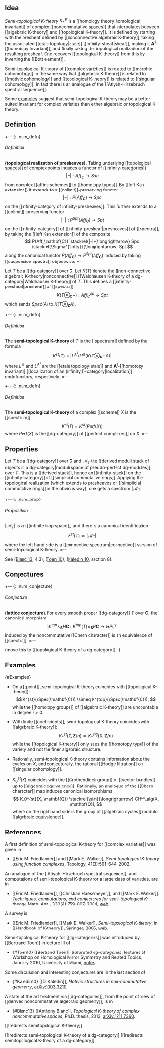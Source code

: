 ## Idea

_Semi-topological K-theory_ $K_*^{st}$ is a [[homology theory|homological invariant]] of complex [[noncommutative spaces]] that interpolates between [[algebraic K-theory]] and [[topological K-theory]]. It is defined by starting with the presheaf defined by [[nonconnective algebraic K-theory]], taking the associated [[etale topology|etale]] [[infinity-sheaf|sheaf]], making it $\mathbf{A}^1$-[[homotopy invariant]], and finally taking the topological realization of the resulting presheaf. One recovers [[topological K-theory]] from this by inverting the [[Bott element]].

Semi-topological K-theory of [[complex varieties]] is related to [[morphic cohomology]] in the same way that [[algebraic K-theory]] is related to [[motivic cohomology]] and [[topological K-theory]] is related to [[singular cohomology]]. In fact there is an analogue of the [[Atiyah-Hirzebruch spectral sequence]].

Some [examples](#Examples) suggest that semi-topological K-theory may be a better suited invariant for complex varieties than either algebraic or topological K-theory.

## Definition

+-- {: .num_defn}
###### Definition
**(topological realization of presheaves)**.
Taking underlying [[topological spaces]] of complex points induces a functor of [[infinity-categories]]
  $$ |-| : Aff_C \longrightarrow Spc $$
from complex [[affine schemes]] to [[homotopy types]]. By [[left Kan extension]] it extends to a [[colimit]]-preserving functor
  $$ |-| : P(Aff_\mathbf{C}) \longrightarrow Spc $$
on the [[infinity-category of infinity-presheaves]].
This further extends to a [[colimit]]-preserving functor
  $$ |-| : P^{Spt}(Aff_\mathbf{C}) \longrightarrow Spt $$
on the [[infinity-category]] of [[infinity-presheaf|presheaves]] of [[spectra]], by taking the [[left Kan extension]] of the composite
  $$ P(Aff_\mathbf{C}) \stackrel{|-|}{\longrightarrow} Spc \stackrel{\Sigma^{\infty}}{\longrightarrow} Spt $$
along the canonical functor $P(Aff_\mathbf{C}) \to P^{Spt}(Aff_\mathbf{C})$ induced by taking [[suspension spectra]] objectwise.
=--

Let $T$ be a [[dg-category]] over $\mathbf{C}$. Let $K(T)$ denote the [[non-connective algebraic K-theory|nonconnective]] [[Waldhausen K-theory of a dg-category|Waldhausen K-theory]] of $T$. This defines a [[infinity-presheaf|presheaf]] of [[spectra]]
  $$ K(T \otimes_{\mathbf{C}} -) : Aff_C^{op} \longrightarrow Spt $$
which sends $Spec(A)$ to $K(T \otimes_{\mathbf{C}} A)$.

+-- {: .num_defn}
###### Definition
The **semi-topological K-theory** of $T$ is the [[spectrum]] defined by the formula
  $$ K^{st}(T) = |L^{A^1}(L^{et}(K(T \otimes_{\mathbf{C}} -)))| $$
where $L^{et}$ and $L^{A^1}$ are the [[etale topology|etale]] and $\mathbf{A}^1$-[[homotopy invariant]] [[localization of an (infinity,1)-category|localization]] endofunctors, respectively.
=--

+-- {: .num_defn}
###### Definition
The **semi-topological K-theory** of a complex [[scheme]] $X$ is the [[spectrum]]
  $$ K^{st}(T) = K^{st}(Perf(X)) $$
where $Perf(X)$ is the [[dg-category]] of [[perfect complexes]] on $X$.
=--

## Properties

Let $T$ be a [[dg-category]] over $\mathbf{C}$ and $\mathcal{M}_T$ the [[derived moduli stack of objects in a dg-category|moduli space of pseudo-perfect dg-modules]] over $T$. This is a [[derived stack]], hence an [[infinity-stack]] on the [[infinity-category]] of [[simplicial commutative rings]]. Applying the topological realization (which extends to presheaves on [[simplicial commutative rings]] in the obvious way), one gets a spectrum $|\mathcal{M}_T|$.

+-- {: .num_prop}
###### Proposition
$|\mathcal{M}_T|$ is an [[infinite loop space]], and there is a canonical identification
  $$ \tilde{K}^{st}(T) \simeq |\mathcal{M}_T| $$
where the left hand side is a [[connective spectrum|connective]] version of semi-topological K-theory.
=--

See ([Blanc 13](#Blanc13), 4.3), ([Toen 10](#Toen10)), ([Kaledin 10](#Kaledin10), section 8).

## Conjectures

+-- {: .num_conjecture}
###### Conjecture
**(lattice conjecture)**.
For every smooth proper [[dg-category]] $T$ over $\mathbf{C}$, the canonical morphism
  $$ ch^{top} \wedge_{\mathbf{S}} H \mathbf{C}
       : K^{top}(T) \wedge_{\mathbf{S}} H\mathbf{C}
       \longrightarrow HP(T) $$
induced by the noncommutative [[Chern character]] is an equivalence of [[spectra]].
=--

(move this to [[topological K-theory of a dg-category]]...)

## Examples
 {#Examples}

* On a [[point]], semi-topological K-theory coincides with [[topological K-theory]]:
  $$ K^{st}(\Spec(\mathbf{C})) \simeq K^{top}(\Spec(\mathbf{C})), $$
while the [[homotopy groups]] of [[algebraic K-theory]] are uncountable in degree $i \gt 0$.

* With finite [[coefficients]], semi-topological K-theory coincides with [[algebraic K-theory]]:
  $$ K_*^{st}(X, \mathbf{Z}/n) \simeq K_*^{alg}(X, \mathbf{Z}/n) $$
while the [[topological K-theory]] only sees the [[homotopy type]] of the variety and not the finer algebraic structure.

* Rationally, semi-topological K-theory contains information about the cycles on $X$, and conjecturally, the rational [[Hodge filtration]] on [[singular cohomology]].

* $K_0^{st}(X)$ coincides with the [[Grothendieck group]] of [[vector bundles]] up to [[algebraic equivalence]]. Rationally, an analogue of the [[Chern character]] map induces canonical isomorphisms
  $$ K_0^{st}(X, \mathbf{Q}) \stackrel{\sim}{\longrightarrow} CH^*_alg(X, \mathbf{Q}), $$
where on the right hand side is the group of [[algebraic cycles]] modulo [[algebraic equivalence]].

## References

A first definition of semi-topological K-theory for [[complex varieties]] was given in

* [[Eric M. Friedlander]] and [[Mark E. Walker]], _Semi-topological K-theory using function complexes_, Topology, 41(3):591&#8211;644, 2002.

An analogue of the [[Atiyah-Hirzebruch spectral sequence]], and computations of semi-topological K-theory for a large class of varieties, are in

* [[Eric M. Friedlander]], [[Christian Haesemeyer]], and [[Mark E. Walker]]. _Techniques, computations, and conjectures for semi-topological K-theory_, Math. Ann., 330(4):759&#8211;807, 2004, [web](http://www.math.uiuc.edu/K-theory/0621/).

A survey is

* [[Eric M. Friedlander]], [[Mark E. Walker]], _Semi-topological K-theory_, in [[Handbook of K-theory]], Springer, 2005, [web](http://www.math.illinois.edu/K-theory/handbook/).

Semi-topological K-theory for [[dg-categories]] was introduced by [[Bertrand Toen]] in lecture III of

* {#Toen10} [[Bertrand Toen]], _Saturated dg-categories_, lectures at Workshop on Homological Mirror Symmetry and Related Topics, January 2010, University of Miami, [notes](https://math.berkeley.edu/~auroux/frg/miami10-notes/).

Some discussion and interesting conjectures are in the last section of

* {#Kaledin10} [[D. Kaledin]], _Motivic structures in non-commutative geometry_, [arXiv:1003.3210](http://arxiv.org/abs/1003.3210).

A state of the art treatment via [[dg-categories]], from the point of view of [[derived noncommutative algebraic geometry]], is in

* {#Blanc13} [[Anthony Blanc]], _Topological K-theory of complex noncommutative spaces_, Ph.D. thesis, 2013, [arXiv:1211.7360](http://arxiv.org/abs/1211.7360).

[[!redirects semitopological K-theory]]

[[!redirects semi-topological K-theory of a dg-category]]
[[!redirects semitopological K-theory of a dg-category]]